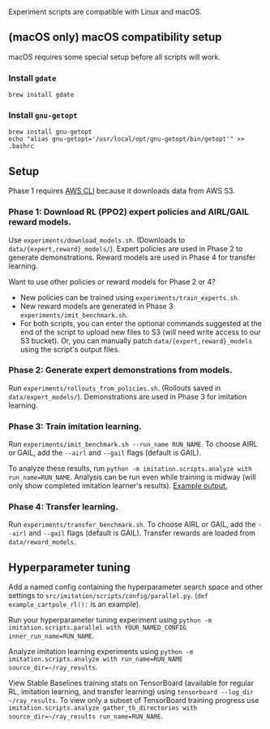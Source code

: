 Experiment scripts are compatible with Linux and macOS.

## (macOS only) macOS compatibility setup

macOS requires some special setup before all scripts will work.

### Install `gdate`

```
brew install gdate
```

### Install `gnu-getopt`

```
brew install gnu-getopt
echo "alias gnu-getopt='/usr/local/opt/gnu-getopt/bin/getopt'" >> .bashrc
```

## Setup

Phase 1 requires [AWS CLI](https://aws.amazon.com/cli/) because it downloads data from AWS S3.

### Phase 1: Download RL (PPO2) expert policies and AIRL/GAIL reward models.

Use `experiments/download_models.sh`. (Downloads to `data/{expert,reward}_models/`).
Expert policies are used in Phase 2 to generate demonstrations.
Reward models are used in Phase 4 for transfer learning.

Want to use other policies or reward models for Phase 2 or 4? 
  * New policies can be trained using `experiments/train_experts.sh`. 
  * New reward models are generated in Phase 3 `experiments/imit_benchmark.sh`.
  * For both scripts, you can enter the optional commands suggested at the end of the script to upload new files to S3 (will need write access to our S3 bucket). Or, you can manually patch `data/{expert,reward}_models` using the script's output files.


### Phase 2: Generate expert demonstrations from models.

Run `experiments/rollouts_from_policies.sh`. (Rollouts saved in `data/expert_models/`).
Demonstrations are used in Phase 3 for imitation learning.

### Phase 3: Train imitation learning.

Run `experiments/imit_benchmark.sh --run_name RUN_NAME`. To choose AIRL or GAIL, add the `--airl` and `--gail` flags (default is GAIL).

To analyze these results, run `python -m imitation.scripts.analyze with run_name=RUN_NAME`. Analysis can be run even while training is midway (will only show completed imitation learner's results). [Example output.](https://gist.github.com/shwang/4049cd4fb5cab72f2eeb7f3d15a7ab47)

### Phase 4: Transfer learning.

Run `experiments/transfer_benchmark.sh`. To choose AIRL or GAIL, add the `--airl` and `--gail` flags (default is GAIL). Transfer rewards are loaded from `data/reward_models`.

## Hyperparameter tuning

Add a named config containing the hyperparameter search space and other settings to `src/imitation/scripts/config/parallel.py`. (`def example_cartpole_rl():` is an example).

Run your hyperparameter tuning experiment using `python -m imitation.scripts.parallel with YOUR_NAMED_CONFIG inner_run_name=RUN_NAME`.

Analyze imitation learning experiments using `python -m imitation.scripts.analyze with run_name=RUN_NAME source_dir=~/ray_results`.

View Stable Baselines training stats on TensorBoard (available for regular RL, imitation learning, and transfer learning) using `tensorboard --log_dir ~/ray_results`. To view only a subset of TensorBoard training progress use `imitation.scripts.analyze gather_tb_directories with source_dir=~/ray_results run_name=RUN_NAME`.
